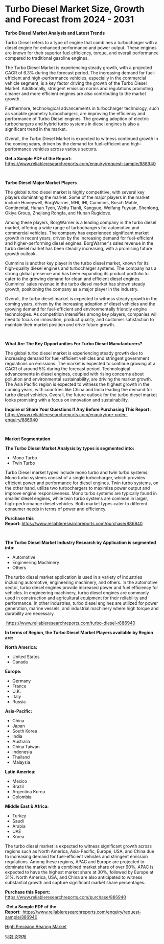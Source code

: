 <p><h1>Turbo Diesel Market Size, Growth and Forecast from 2024 - 2031</h1></p><p><strong>Turbo Diesel Market Analysis and Latest Trends</strong></p>
<p><p>Turbo Diesel refers to a type of engine that combines a turbocharger with a diesel engine for enhanced performance and power output. These engines are known for their superior fuel efficiency, torque, and overall performance compared to traditional gasoline engines.</p><p>The Turbo Diesel Market is experiencing steady growth, with a projected CAGR of 6.3% during the forecast period. The increasing demand for fuel-efficient and high-performance vehicles, especially in the commercial vehicle segment, is a key factor driving the growth of the Turbo Diesel Market. Additionally, stringent emission norms and regulations promoting cleaner and more efficient engines are also contributing to the market growth.</p><p>Furthermore, technological advancements in turbocharger technology, such as variable geometry turbochargers, are improving the efficiency and performance of Turbo Diesel engines. The growing adoption of electric turbochargers and hybrid turbo systems in diesel engines is also a significant trend in the market.</p><p>Overall, the Turbo Diesel Market is expected to witness continued growth in the coming years, driven by the demand for fuel-efficient and high-performance vehicles across various sectors.</p></p>
<p><strong>Get a Sample PDF of the Report:&nbsp;</strong> <a href="https://www.reliableresearchreports.com/enquiry/request-sample/886940">https://www.reliableresearchreports.com/enquiry/request-sample/886940</a></p>
<p>&nbsp;</p>
<p><strong>Turbo Diesel Major Market Players</strong></p>
<p><p>The global turbo diesel market is highly competitive, with several key players dominating the market. Some of the major players in the market include Honeywell, BorgWarner, MHI, IHI, Cummins, Bosch Mahle, Continental, Hunan Tyen, Weifu Tianli, Kangyue, Weifang Fuyuan, Shenlong, Okiya Group, Zhejiang Rongfa, and Hunan Rugidove.</p><p>Among these players, BorgWarner is a leading company in the turbo diesel market, offering a wide range of turbochargers for automotive and commercial vehicles. The company has experienced significant market growth in recent years, driven by the increasing demand for fuel-efficient and higher-performing diesel engines. BorgWarner's sales revenue in the turbo diesel market has been steadily increasing, with a promising future growth outlook.</p><p>Cummins is another key player in the turbo diesel market, known for its high-quality diesel engines and turbocharger systems. The company has a strong global presence and has been expanding its product portfolio to cater to the growing demand for clean and efficient diesel engines. Cummins' sales revenue in the turbo diesel market has shown steady growth, positioning the company as a major player in the industry.</p><p>Overall, the turbo diesel market is expected to witness steady growth in the coming years, driven by the increasing adoption of diesel vehicles and the growing demand for fuel-efficient and environmentally friendly engine technologies. As competition intensifies among key players, companies will need to focus on innovation, product quality, and customer satisfaction to maintain their market position and drive future growth.</p></p>
<p>&nbsp;</p>
<p><strong>What Are The Key Opportunities For Turbo Diesel Manufacturers?</strong></p>
<p><p>The global turbo diesel market is experiencing steady growth due to increasing demand for fuel-efficient vehicles and stringent government regulations on emissions. The market is expected to continue growing at a CAGR of around 5% during the forecast period. Technological advancements in diesel engines, coupled with rising concerns about pollution and environmental sustainability, are driving the market growth. The Asia Pacific region is expected to witness the highest growth in the coming years, with countries like China and India leading the demand for turbo diesel vehicles. Overall, the future outlook for the turbo diesel market looks promising with a focus on innovation and sustainability.</p></p>
<p><strong>Inquire or Share Your Questions If Any Before Purchasing This Report:</strong> <a href="https://www.reliableresearchreports.com/enquiry/pre-order-enquiry/886940">https://www.reliableresearchreports.com/enquiry/pre-order-enquiry/886940</a></p>
<p>&nbsp;</p>
<p><strong>Market Segmentation</strong></p>
<p><strong>The Turbo Diesel Market Analysis by types is segmented into:</strong></p>
<p><ul><li>Mono Turbo</li><li>Twin Turbo</li></ul></p>
<p><p>Turbo Diesel market types include mono turbo and twin turbo systems. Mono turbo systems consist of a single turbocharger, which provides efficient power and performance for diesel engines. Twin turbo systems, on the other hand, utilize two turbochargers to maximize power output and improve engine responsiveness. Mono turbo systems are typically found in smaller diesel engines, while twin turbo systems are common in larger, high-performance diesel vehicles. Both market types cater to different consumer needs in terms of power and efficiency.</p></p>
<p><strong>Purchase this Report:&nbsp;</strong><a href="https://www.reliableresearchreports.com/purchase/886940">https://www.reliableresearchreports.com/purchase/886940</a></p>
<p>&nbsp;</p>
<p><strong>The Turbo Diesel Market Industry Research by Application is segmented into:</strong></p>
<p><ul><li>Automotive</li><li>Engineering Machinery</li><li>Others</li></ul></p>
<p><p>The turbo diesel market application is used in a variety of industries including automotive, engineering machinery, and others. In the automotive sector, turbo diesel engines provide increased power and fuel efficiency for vehicles. In engineering machinery, turbo diesel engines are commonly used in construction and agricultural equipment for their reliability and performance. In other industries, turbo diesel engines are utilized for power generation, marine vessels, and industrial machinery where high torque and durability are necessary.</p></p>
<p><a href="https://www.reliableresearchreports.com/turbo-diesel-r886940">&nbsp;https://www.reliableresearchreports.com/turbo-diesel-r886940</a></p>
<p><strong>In terms of Region, the Turbo Diesel Market Players available by Region are:</strong></p>
<p>
    <p> <strong> North America: </strong>
        <ul>
            <li>United States</li>
            <li>Canada</li>
        </ul>
        </p> 
    <p> <strong> Europe: </strong>
        <ul>
            <li>Germany</li>
            <li>France</li>
            <li>U.K.</li>
            <li>Italy</li>
            <li>Russia</li>
        </ul>
        </p> 
    <p> <strong> Asia-Pacific: </strong>
        <ul>
            <li>China</li>
            <li>Japan</li>
            <li>South Korea</li>
            <li>India</li>
            <li>Australia</li>
            <li>China Taiwan</li>
            <li>Indonesia</li>
            <li>Thailand</li>
            <li>Malaysia</li>
        </ul>
        </p> 
    <p> <strong> Latin America: </strong>
        <ul>
            <li>Mexico</li>
            <li>Brazil</li>
            <li>Argentina Korea</li>
            <li>Colombia</li>
        </ul>
        </p> 
    <p> <strong> Middle East & Africa: </strong>
        <ul>
            <li>Turkey</li>
            <li>Saudi</li>
            <li>Arabia</li>
            <li>UAE</li>
            <li>Korea</li>
        </ul>
    </p>
    </p>
<p><p>The turbo diesel market is expected to witness significant growth across regions such as North America, Asia-Pacific, Europe, USA, and China due to increasing demand for fuel-efficient vehicles and stringent emission regulations. Among these regions, APAC and Europe are projected to dominate the market with a combined market share of over 60%. APAC is expected to have the highest market share at 30%, followed by Europe at 31%. North America, USA, and China are also anticipated to witness substantial growth and capture significant market share percentages.</p></p>
<p><strong>Purchase this Report: </strong><a href="https://www.reliableresearchreports.com/purchase/886940">https://www.reliableresearchreports.com/purchase/886940</a></p>
<p>&nbsp;<strong>Get a Sample PDF of the Report:&nbsp;&nbsp;</strong><a href="https://www.reliableresearchreports.com/enquiry/request-sample/886940">https://www.reliableresearchreports.com/enquiry/request-sample/886940</a></p>
<p><strong></strong></p>
<p><p><a href="https://github.com/GroverBarry/Market-Research-Report-List-4/blob/main/high-precision-bearing-market.md">High Precision Bearing Market</a></p><p><a href="https://github.com/idcefvhkdut6/Market-Research-Report-List-1/blob/main/133640026018.md">악취 중화제</a></p></p>